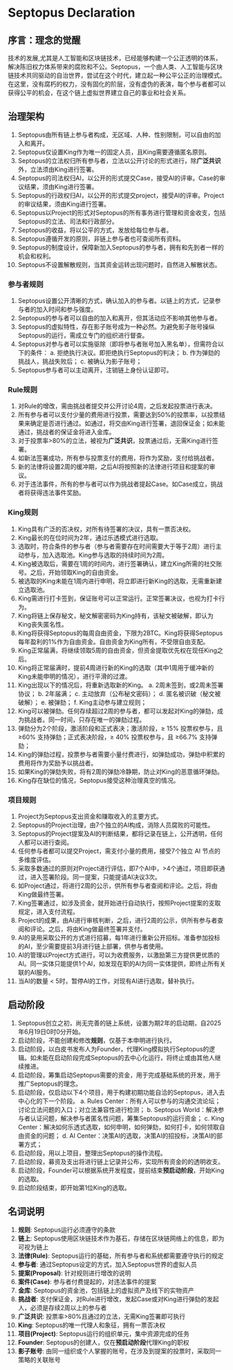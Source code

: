 # **Septopus Declaration**

## **序言：理念的觉醒**

技术的发展,尤其是人工智能和区块链技术，已经能够构建一个公正透明的体系，解决陈旧权力体系带来的腐败和不公。Septopus，一个由人类、人工智能与区块链技术共同驱动的自治世界，尝试在这个时代，建立起一种公平公正的治理模式。在这里，没有腐朽的权力，没有固化的阶层，没有虚伪的表演，每个参与者都可以获得公平的机会，在这个链上虚拟世界建立自己的事业和社会关系。

## **治理架构**

1. Septopus由所有链上参与者构成，无区域、人种、性别限制，可以自由的加入和离开。
2. Septopus仅设置King作为唯一的固定人员，且King需要遵循匿名原则。
3. Septopus的立法权归所有参与者，立法以公开讨论的形式进行，除**广泛共识**外，立法须由King进行签署。
4. Septopus的司法权归AI，以公开的形式提交Case，接受AI的评审。Case的审议结果，须由King进行签署。
5. Septopus的行政权归AI，以公开的形式提交project，接受AI的评审。Project的审议结果，须由King进行签署。
6. Septopus以Project的形式对Septopus的所有事务进行管理和资金收支，包括Septopus的立法、司法和行政部分。
7. Septopus的收益，将以公平的方式，发放给每位参与者。
8. Septopus遵循开发的原则，非链上参与者也可查阅所有资料。
9. Septopus的制度设计，保障新加入Septopus的参与者，拥有和先到者一样的机会和权利。
10. Septopus不设置解散规则，当其资金运转出现问题时，自然进入解散状态。

### 参与者规则

1. Septopus设置公开清晰的方式，确认加入的参与者。以链上的方式，记录参与者的加入时间和参与强度。
2. Septopus的参与者可以自由的加入和离开，但其活动应不影响其他参与者。
3. Septopus的虚拟特性，存在影子账号成为一种必然。为避免影子账号操纵Septopus的运行，需成立专门的组织进行督查。
4. Septopus对参与者可以实施驱除（即将参与者账号加入黑名单），但需符合以下的条件：
    a. 拒绝执行决议。即拒绝执行Septopus的判决；
    b. 作为弹劾的挑战人，挑战失败后；
    c. 被确认为影子账号；
5. Septopus参与者可以主动离开，注销链上身份认证即可。

### Rule规则

1. 对Rule的增改，需由挑战者提交并公开讨论4周，之后发起投票进行表决。
2. 所有参与者可以支付少量的费用进行投票，需要达到50%的投票率，以投票结果来确定是否进行通过。如通过，将交由King进行签署，退回保证金；如未能通过，挑战者的保证金将进入金库。
3. 对于投票率>80%的立法，被视为**广泛共识**，投票通过后，无需King进行签署。
4. 如新法签署成功，所有参与投票支付的费用，将作为奖励，支付给挑战者。
5. 新的法律将设置2周的缓冲期，之后AI将按照新的法律进行项目和提案的审议。
6. 对于违法事件，所有的参与者可以作为挑战者提起Case。如Case成立，挑战者将获得违法事件奖励。

### King规则

1. King具有广泛的否决权，对所有待签署的决议，具有一票否决权。
2. King最长的在位时间为2年，通过乐透模式进行选取。
3. 选取时，符合条件的参与者（参与者需要存在时间需要大于等于2周）进行主动参与，加入选取池。King参与选取的持续时间为2周。
4. King被选取后，需要在1周的时间内，进行签署确认，建立King所需的社交账号。之后，开始领取King的自由资金。
5. 被选取的King未能在1周内进行申明，将立即进行新King的选取，无需重新建立选取池。
6. King需进行打卡签到，保证账号可以正常运行。正常签署决议，也视为打卡行为。
7. King将链上保存秘文，秘文解密密码为King持有，该秘文被破解，即认为King丧失匿名性。
8. King将获得Septopus的每周自由资金，下限为2BTC。King将获得Septopus每年盈利的1%作为自由资金。自由资金为King所有，不受限自由支配。
9. King正常届满，将继续领取5周的自由资金，但资金提取优先权在现任King之后。
10. King将正常届满时，提前4周进行新的King的选取（其中1周用于缓冲新的King未能申明的情况），进行平滑的过渡。
11. King出现以下的情况后，将重新选取新的King。
    a. 2周未签到，或2周未签署协议；
    b. 2年届满；
    c. 主动放弃（公布秘文密码）；
    d. 匿名被识破（秘文被破解）；
    e. 被弹劾；
    f. King主动参与建立规则；
12. King可以被弹劾。任何存续超过2周的参与者，都可以发起对King的弹劾，成为挑战者。同一时间，只存在唯一的弹劾过程。
13. 弹劾分为2个阶段，激活阶段和正式表决；激活阶段，≥ 15% 投票权参与，且 ≥60% 支持弹劾；正式表决阶段，≥ 40% 投票权参与，且 ≥66.7% 支持弹劾；
14. King的弹劾过程，投票参与者需要小量付费进行，如弹劾成功，弹劾中积累的费用将作为奖励予以挑战者。
15. 如果King的弹劾失败，将有2周的弹劾冷静期，防止对King的恶意循环弹劾。
16. King存在缺位的情况，Septopus接受这种治理真空的情况。

### 项目规则

1. Project为Septopus支出资金和赚取收入的主要方式。
2. Septopus的Project治理，由7个独立的AI构成，消除人员腐败的可能性。
3. Septopus的Project提案及AI的判断结果，都将记录在链上，公开透明，任何人都可以进行查阅。
4. 任何参与者都可以提交Project，需支付小量的费用，接受7个独立 AI 节点的多维度评估。
5. 采取多数通过的原则对Project进行评估，即7个AI中，>4个通过，项目即获通过，进入签署阶段。同一提案，只能提请AI决议3次。
6. 如Project通过，将进行2周的公示，供所有参与者查阅和评论。之后，将由King做最终签署。
7. King签署通过，如涉及资金，就开始进行自动执行，按照Project提案的支取规定，进入支付流程。
8. Project的成果，由AI进行审核判断，之后，进行2周的公示，供所有参与者查阅和评论。之后，将由King做最终签署并支付。
9. AI的录用采取公开的方式进行招募，每1年进行重新公开招标。准备参加投标的AI，至少需要提前3月进行链上部署，供参与者使用。
10. AI的管理以Project方式进行，可以为收费服务，以激励第三方提供更优质的AI。同一实体只能提供1个AI，如发现在职的AI为同一实体提供，即终止所有关联的AI服务。
11. 当AI的数量 < 5时，暂停AI的工作，对现有AI进行选取，替补执行。

## **启动阶段**

1. Septopus创立之初，尚无完善的链上系统，设置为期2年的启动期，自2025年6月19日0时0分开始。
2. 启动阶段，不能创建和修改**规则**，仅基于本申明进行执行。
3. 启动阶段，以白皮书发布人为Founder，代理King模拟执行Septopus的逻辑。如未能在启动阶段完成Septopus的去中心化运行，将终止或由其他人继续推进。
4. 启动阶段，筹集启动Septopus需要的资金，用于完成基础系统的开发，用于推广Septopus的理念。
5. 启动阶段，仅启动以下4个项目，用于构建初期功能自洽的Septopus，进入去中心化的下一个阶段。
    a. Rules Center：所有人可以参与的沟通交流论坛；讨论立法问题的入口；对立法兼容性进行检测；
    b. Septopus World：解决参与者认证问题，解决参与者匿名性问题，筹集Septopus的运行资金；
    c. King Center：解决如何乐透式选取，如何申明，如何弹劾，如何打卡，如何领取自由资金的问题；
    d. AI Center：决策AI的选取，决策AI的招投标，决策AI的部署方式；
6. 启动阶段，用以上项目，整理出Septopus的操作流程。
7. 启动阶段，募资及支出将进行链上记录并公布，实现所有资金的的透明收支。
8. 启动阶段，Founder可以根据系统开发程度，提前结束**预启动阶段**，开始King的选取。
9. 启动阶段结束，即开始第1位King的选取。

## **名词说明**

1. **规则**: Septopus运行必须遵守的条款
2. **链上**: Septopus使用区块链技术作为基石，存储在区块链网络上的信息，即为可视为链上
3. **法律(Rule)**: Septopus运行的基础，所有参与者和系统都需要遵守执行的规定
4. **参与者**: 通过Septopus设定的方式，加入Septopus世界的虚拟人员
5. **提案(Proposal)**: 针对规则进行增改的说明
6. **案件(Case)**: 参与者付费提起的，对违法事件的提案
7. **金库**: Septopus的资金池，包括链上的虚拟资产及线下的实物资产
8. **挑战者**: 支付保证金，对Rule进行增改，发起Case或对King进行弹劾的发起人，必须是存续2周以上的参与者
9. **广泛共识**: 投票率>80%且通过的立法，无需King签署即可执行
10. **King**: Septopus的唯一代理人和象征，拥有一票否决权
11. **项目(Project)**: Septopus运行的组织单元，集中资源完成的任务
12. **Founder**: Septopus的创建人，仅在**预启动阶段**代理King的职权
13. **影子账号**: 由同一组织或个人掌握的账号，在涉及到提案的投票时，采取同一策略的关联账号